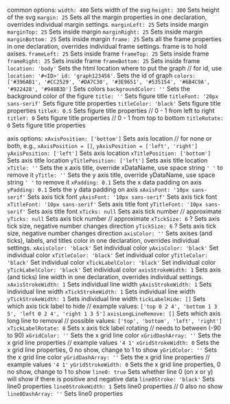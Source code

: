 common options:
  `width: 400`  Sets width of the svg
  `height: 300`  Sets height of the svg
  `margin: 25` Sets all the margin properties in one declaration, overrides individual margin settings.
  `marginLeft: 25` Sets inside margin
  `marginTop: 25` Sets inside margin
  `marginRight: 25` Sets inside margin
  `marginBottom: 25` Sets inside margin
  `frame: 25` Sets all the frame properties in one declaration, overrides individual frame settings. frame is to hold axises.
  `frameLeft: 25` Sets inside frame
  `frameTop: 25` Sets inside frame
  `frameRight: 25` Sets inside frame
  `frameBottom: 25` Sets inside frame
  `location: 'body'` Sets the html location where to put the graph   // for id, use `location: '#<ID>'`
  `id: 'graph123456'`.  Sets the id of graph
  `colors:['#396AB1', '#CC2529', '#DA7C30', '#3E9651', '#535154', '#6B4C9A', '#922428', '#948B3D']` Sets colors
  `backgroundColor: ''` Sets the background color of the figure
  `title: ''` Sets figure title
  `titleFont: '20px sans-serif'` Sets figure title properties
  `titleColor: 'black'` Sets figure title properties
  `titleX: 0.5` Sets figure title  properties  // 0 - 1 from left to right
  `titleY: 0` Sets figure title  properties  // 0 - 1  from top to bottom
  `titleRotate: 0` Sets figure title properties

  axis options:
  `xAxisPosition: ['bottom']`  Sets axis location   // for none or both, e.g., `xAxisPosition = []`, `yAxisPosition = ['left', 'right']`
  `yAxisPosition: ['left']`  Sets axis location
  `xTitlePosition: ['bottom']` Sets axis title location
  `yTitlePosition: ['left']` Sets axis title location
  `xTitle: ''` Sets the x axis title, override xDataName, use space string `' '` to remove it
  `yTitle: ''` Sets the y axis title, override yDataName, use space string `' '` to remove it
  `xPadding: 0.1` Sets the x data padding on axis
  `yPadding: 0.1` Sets the y data padding on axis
  `xAxisFont: '10px sans-serif'` Sets axis tick font
  `yAxisFont: '10px sans-serif'` Sets axis tick font
  `xTitleFont: '10px sans-serif'` Sets axis title font
  `yTitleFont: '10px sans-serif'` Sets axis title font
  `xTicks: null` Sets axis tick number  // approximate
  `yTicks: null` Sets axis tick number  // approximate
  `xTickSize: 6` ? Sets axis tick size, negative number changes direction
  `yTickSize: 6` ? Sets axis tick size, negative number changes direction
  `axisColor: ''` Sets axises (and ticks), labels, and titles color in one declaration, overrides individual settings.
  `xAxisColor: 'black'` Set individual color
  `yAxisColor: 'black'` Set individual color
  `xTitleColor: 'black'` Set individual color
  `yTitleColor: 'black'` Set individual color
  `xTickLabelColor: 'black'` Set individual color
  `yTickLabelColor: 'black'` Set individual color
  `axisStrokeWidth: 1` Sets axis (and ticks) line width in one declaration, overrides individual settings.
  `xAxisStrokeWidth: 1` Sets individual line width
  `yAxisStrokeWidth: 1` Sets individual line width
  `xTickStrokeWidth: 1` Sets individual line width
  `yTickStrokeWidth: 1` Sets individual line width
  `tickLabelHide: []` Sets which axis tick label to hide // example values: `['top 0 2 4', 'bottom 1 3 5', 'left 0 2 4', 'right 1 3 5']`
  `axisLongLineRemove: []` Sets which axis long line to removal // possible values: `['top', 'bottom', 'left', 'right']`
  `xTickLabelRotate: 0` Sets x axis tick label rotating // needs to between (-90 to 90)
  `xGridColor: ''` Sets the x grid line color
  `xGridDashArray: ''` Sets the x grid line properties  // example values `'4 1'`
  `xGridStrokeWidth: 0` Sets the x grid line properties, 0 no show, change to 1 to show
  `yGridColor: ''` Sets the x grid line color
  `yGridDashArray: ''` Sets the x grid line properties  // example values `'4 1'`
  `yGridStrokeWidth: 0` Sets the x grid line properties, 0 no show, change to 1 to show
  `line0: true` Sets whether line 0 (on x or y) will show if there is positive and negative data
  `line0Stroke: 'black'` Sets line0 properties
  `line0StrokeWidth: 1` Sets line0 properties   // 0 also no show
  `line0DashArray: ''` Sets line0 properties



